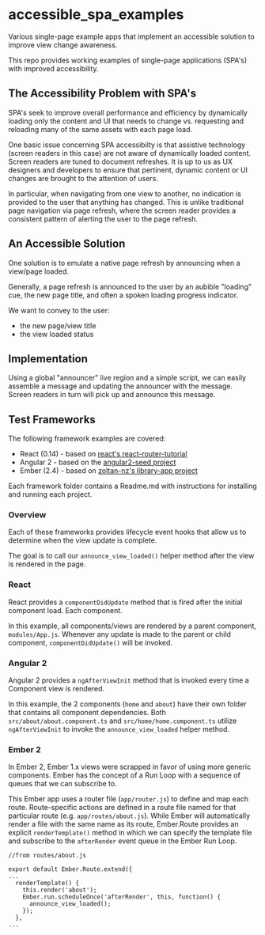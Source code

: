 # accessible_spa_examples
Various single-page example apps that implement an accessible solution to improve view change awareness.

This repo provides working examples of single-page applications (SPA's) with improved accessibility.

## The Accessibility Problem with SPA's

SPA's seek to improve overall performance and efficiency by dynamically loading only the content and UI that needs to change vs. requesting and reloading many of the same assets with each page load.

One basic issue concerning SPA accessibilty is that assistive technology (screen readers in this case) are not aware of dynamically loaded content. Screen readers are tuned to document refreshes. It is up to us as UX designers and developers to ensure that pertinent, dynamic content or UI changes are brought to the attention of users.

In particular, when navigating from one view to another, no indication is provided to the user that anything has changed. This is unlike traditional page navigation via page refresh, where the screen reader provides a consistent pattern of alerting the user to the page refresh.


## An Accessible Solution

One solution is to emulate a native page refresh by announcing when a view/page loaded.

Generally, a page refresh is announced to the user by an aubible "loading" cue, the new page title, and often a spoken loading progress indicator.

We want to convey to the user:
- the new page/view title
- the view loaded status

## Implementation

Using a global "announcer" live region and a simple script, we can easily assemble a message and updating the announcer with the message. Screen readers in turn will pick up and announce this message.

<script src="http://gist.github.com/patrickfox/ed600b3b38c2cfab2b11.js"></script>

## Test Frameworks

The following framework examples are covered:

- React (0.14) - based on <a href="https://github.com/reactjs/react-router-tutorial" target="gh">react's react-router-tutorial</a>
- Angular 2 - based on the <a href="https://github.com/mgechev/angular2-seed" target="gh">angular2-seed project</a>
- Ember (2.4) - based on <a href="https://github.com/zoltan-nz/library-app" target="gh">zoltan-nz's library-app project</a>

Each framework folder contains a Readme.md with instructions for installing and running each project.


### Overview

Each of these frameworks provides lifecycle event hooks that allow us to determine when the view update is complete.

The goal is to call our `announce_view_loaded()` helper method after the view is rendered in the page.

### React

React provides a `componentDidUpdate` method that is fired after the initial component load. Each component.

In this example, all components/views are rendered by a parent component, `modules/App.js`. Whenever any update is made to the parent or child component, `componentDidUpdate()` will be invoked.

### Angular 2

Angular 2 provides a `ngAfterViewInit` method that is invoked every time a Component view is rendered. 

In this example, the 2 components (`home` and `about`) have their own folder that contains all component dependencies. Both `src/about/about.component.ts` and `src/home/home.component.ts` utilize `ngAfterViewInit` to invoke the `announce_view_loaded` helper method.

### Ember 2

In Ember 2, Ember 1.x views were scrapped in favor of using more generic components. Ember has the concept of a Run Loop with a sequence of queues that we can subscribe to. 

This Ember app uses a router file (`app/router.js`) to define and map each route. Route-specific actions are defined in a route file named for that particular route (e.g. `app/routes/about.js`). While Ember will automatically render a file with the same name as its route, Ember.Route provides an explicit `renderTemplate()` method in which we can specify the template file and subscribe to the `afterRender` event queue in the Ember Run Loop.

```
//from routes/about.js

export default Ember.Route.extend({
...
  renderTemplate() {
    this.render('about');
    Ember.run.scheduleOnce('afterRender', this, function() {
      announce_view_loaded();
    });
  },
...
```

